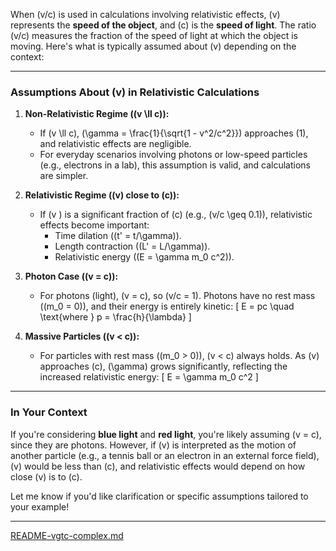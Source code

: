 When \(v/c\) is used in calculations involving relativistic effects, \(v\) represents the **speed of the object**, and \(c\) is the **speed of light**. The ratio \(v/c\) measures the fraction of the speed of light at which the object is moving. Here's what is typically assumed about \(v\) depending on the context:

---

### **Assumptions About \(v\) in Relativistic Calculations**
1. **Non-Relativistic Regime (\(v \ll c\)):**
   - If \(v \ll c\), \(\gamma = \frac{1}{\sqrt{1 - v^2/c^2}}\) approaches \(1\), and relativistic effects are negligible.
   - For everyday scenarios involving photons or low-speed particles (e.g., electrons in a lab), this assumption is valid, and calculations are simpler.

2. **Relativistic Regime (\(v\) close to \(c\)):**
   - If \(v \) is a significant fraction of \(c\) (e.g., \(v/c \geq 0.1\)), relativistic effects become important:
     - Time dilation (\(t' = t/\gamma\)).
     - Length contraction (\(L' = L/\gamma\)).
     - Relativistic energy (\(E = \gamma m_0 c^2\)).

3. **Photon Case (\(v = c\)):**
   - For photons (light), \(v = c\), so \(v/c = 1\). Photons have no rest mass (\(m_0 = 0\)), and their energy is entirely kinetic:
     \[
     E = pc \quad \text{where } p = \frac{h}{\lambda}
     \]

4. **Massive Particles (\(v < c\)):**
   - For particles with rest mass (\(m_0 > 0\)), \(v < c\) always holds. As \(v\) approaches \(c\), \(\gamma\) grows significantly, reflecting the increased relativistic energy:
     \[
     E = \gamma m_0 c^2
     \]

---

### **In Your Context**
If you're considering **blue light** and **red light**, you're likely assuming \(v = c\), since they are photons. However, if \(v\) is interpreted as the motion of another particle (e.g., a tennis ball or an electron in an external force field), \(v\) would be less than \(c\), and relativistic effects would depend on how close \(v\) is to \(c\).

Let me know if you'd like clarification or specific assumptions tailored to your example!

---

[README-vgtc-complex.md](https://t2m.io/OvAB2wR)
